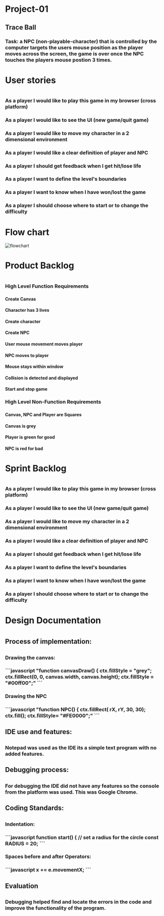 # Project-01

## Trace Ball

### Task: a NPC (non-playable-character) that is controlled by the computer targets the users mouse position as the player moves across the screen, the game is over once the NPC touches the players mouse postion 3 times.

<h1> User stories <h1>
	<h3> As a player I would like to play this game in my browser (cross platform) <h3>
	<h3> As a player I would like to see the UI (new game/quit game) <h3>
	<h3> As a player I would like to move my character in a 2 dimensional environment <h3>
	<h3> As a player I would like a clear definition of player and NPC <h3>
	<h3> As a player I should get feedback when I get hit/lose life <h3>
	<h3> As a player I want to define the level's boundaries <h3>
	<h3> As a player I want to know when I have won/lost the game <h3> 
	<h3> As a player I should choose where to start or to change the difficulty <h3>


# Flow chart
![flowchart](https://github.com/Oliver-Slape/Project-01/blob/master/TraceBall.png)

<h1> Product Backlog <h1>
	<h3> High Level Function Requirements <h3> 
		<h4> Create Canvas <h4>
		<h4> Character has 3 lives <h4>
		<h4> Create character <h4>
		<h4> Create NPC <h4>
		<h4> User mouse movement moves player <h4> 
		<h4> NPC moves to player <h4> 
		<h4> Mouse stays within window <h4> 
		<h4> Collision is detected and displayed <h4>
		<h4> Start and stop game <h4>
	<h3> High Level Non-Function Requirements <h3>
		<h4> Canvas, NPC and Player are Squares <h4>
		<h4> Canvas is grey <h4>
		<h4> Player is green for good <h4>
		<h4> NPC is red for bad <h4>
	
<h1> Sprint Backlog <h1>
	<h3> As a player I would like to play this game in my browser (cross platform) <h3>
	<h3> As a player I would like to see the UI (new game/quit game) <h3>
	<h3> As a player I would like to move my character in a 2 dimensional environment <h3>
	<h3> As a player I would like a clear definition of player and NPC <h3>
	<h3> As a player I should get feedback when I get hit/lose life <h3>
	<h3> As a player I want to define the level's boundaries <h3>
	<h3> As a player I want to know when I have won/lost the game <h3>	
	<h3> As a player I should choose where to start or to change the difficulty <h3>

<h1> Design Documentation <h1>
<h2> Process of implementation:<h2>
<h3> Drawing the canvas:<h3> 
	```javascript 
	"function canvasDraw() {
  			ctx.fillStyle = "grey";
  			ctx.fillRect(0, 0, canvas.width, canvas.height);
  			ctx.fillStyle = "#00ff00";"
	``` 
<h3> Drawing the NPC <h3> 
	```javascript
	"function NPC() {
		ctx.fillRect( rX, rY, 30, 30);
		ctx.fill();
		ctx.fillStyle= "#FE0000";"
	```
<h2> IDE use and features: <h2>
	<h3> Notepad was used as the IDE its a simple text program with no added features. <h3>
<h2> Debugging process: <h2> 
	<h3> For debugging the IDE did not have any features so the console from the platform was used. This was Google Chrome. <h3>
<h2> Coding Standards: <h2>
	<h3> Indentation: <h3>
	```javascript
	function start() {
			// set a radius for the circle
			const RADIUS = 20;
	``` 
	<h3> Spaces before and after Operators: <h3>
	```javascript
	x += e.movementX; ```
	<h3>
<h2> Evaluation <h2>
	<h3> Debugging helped find and locate the errors in the code and improve the functionality of the program. <h3>
